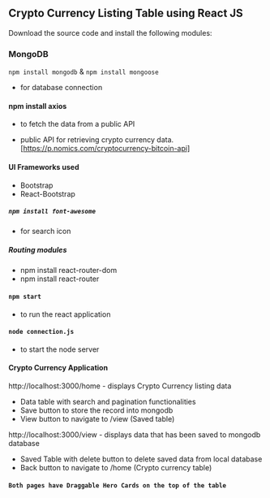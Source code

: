 ## Crypto Currency Listing Table using React JS

Download the source code and install the following modules:

### MongoDB

 `npm install mongodb`  &  `npm install mongoose`

- for database connection

#### npm install axios

- to fetch the data from a public API

- public API for retrieving crypto currency data. [https://p.nomics.com/cryptocurrency-bitcoin-api]

#### UI Frameworks used

- Bootstrap 
- React-Bootstrap

##### `npm install font-awesome` 

- for search icon

##### Routing modules

- npm install react-router-dom
- npm install react-router

#### `npm start` 

-  to run the react application

#### `node connection.js` 

- to start the node server

#### Crypto Currency Application


http://localhost:3000/home - displays Crypto Currency listing data

- Data table with search and pagination functionalities
- Save button to store the record into mongodb
- View button to navigate to /view (Saved table)

http://localhost:3000/view - displays data that has been saved to mongodb database

- Saved Table with delete button to delete saved data from local database
- Back button to navigate to /home (Crypto currency table)

#### `Both pages have Draggable Hero Cards on the top of the table`

